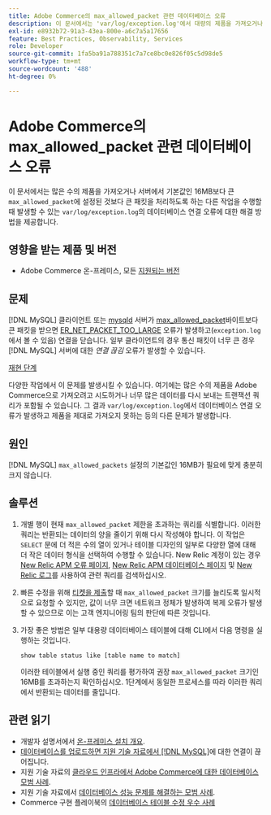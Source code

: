 ```yaml
---
title: Adobe Commerce의 max_allowed_packet 관련 데이터베이스 오류
description: 이 문서에서는 'var/log/exception.log'에서 대량의 제품을 가져오거나 서버에서 기본값인 16MB보다 큰 'max_allowed_packet'에 설정된 보다 큰 패킷을 처리하도록 하는 작업을 수행할 때 발생할 수 있는 데이터베이스 연결 오류에 대한 해결 방법을 제공합니다.
exl-id: e8932b72-91a3-43ea-800e-a6c7a5a17656
feature: Best Practices, Observability, Services
role: Developer
source-git-commit: 1fa5ba91a788351c7a7ce8bc0e826f05c5d98de5
workflow-type: tm+mt
source-wordcount: '488'
ht-degree: 0%

---
```


# Adobe Commerce의 max_allowed_packet 관련 데이터베이스 오류

이 문서에서는 많은 수의 제품을 가져오거나 서버에서 기본값인 16MB보다 큰 `max_allowed_packet`에 설정된 것보다 큰 패킷을 처리하도록 하는 다른 작업을 수행할 때 발생할 수 있는 `var/log/exception.log`의 데이터베이스 연결 오류에 대한 해결 방법을 제공합니다.

## 영향을 받는 제품 및 버전

* Adobe Commerce 온-프레미스, 모든 [지원되는 버전](https://magento.com/sites/default/files/magento-software-lifecycle-policy.pdf)

## 문제

[!DNL MySQL] 클라이언트 또는 [mysqld](https://dev.mysql.com/doc/refman/8.0/en/mysqld.html) 서버가 [max\_allowed\_packet](https://dev.mysql.com/doc/refman/8.0/en/server-system-variables.html#sysvar_max_allowed_packet)바이트보다 큰 패킷을 받으면 [ER\_NET\_PACKET\_TOO\_LARGE](https://dev.mysql.com/doc/mysql-errors/8.0/en/server-error-reference.html#error_er_net_packet_too_large) 오류가 발생하고(`exception.log`에서 볼 수 있음) 연결을 닫습니다. 일부 클라이언트의 경우 통신 패킷이 너무 큰 경우 [!DNL MySQL] 서버에 대한 *연결 끊김* 오류가 발생할 수 있습니다.

<u>재현 단계</u>

다양한 작업에서 이 문제를 발생시킬 수 있습니다. 여기에는 많은 수의 제품을 Adobe Commerce으로 가져오려고 시도하거나 너무 많은 데이터를 다시 보내는 트랜잭션 쿼리가 포함될 수 있습니다. 그 결과 `var/log/exception.log`에서 데이터베이스 연결 오류가 발생하고 제품을 제대로 가져오지 못하는 등의 다른 문제가 발생합니다.

## 원인

[!DNL MySQL] `max_allowed_packets` 설정의 기본값인 16MB가 필요에 맞게 충분히 크지 않습니다.

## 솔루션

1. 개별 행이 현재 `max_allowed_packet` 제한을 초과하는 쿼리를 식별합니다. 이러한 쿼리는 반환되는 데이터의 양을 줄이기 위해 다시 작성해야 합니다. 이 작업은 `SELECT` 문에 더 적은 수의 열이 있거나 테이블 디자인의 일부로 다양한 열에 대해 더 작은 데이터 형식을 선택하여 수행할 수 있습니다. New Relic 계정이 있는 경우 [New Relic APM 오류 페이지](https://docs.newrelic.com/docs/apm/apm-ui-pages/error-analytics/errors-page-explore-events-behind-errors), [New Relic APM 데이터베이스 페이지](https://docs.newrelic.com/docs/apm/apm-ui-pages/monitoring/databases-page-view-operations-throughput-response-time) 및 [New Relic 로그](https://docs.newrelic.com/docs/logs/log-management/get-started/get-started-log-management)를 사용하여 관련 쿼리를 검색하십시오.
1. 빠른 수정을 위해 [티켓을 제출](/help/help-center-guide/help-center/magento-help-center-user-guide.md#submit-ticket)할 때 `max_allowed_packet` 크기를 늘리도록 일시적으로 요청할 수 있지만, 값이 너무 크면 네트워크 정체가 발생하여 복제 오류가 발생할 수 있으므로 이는 고객 엔지니어링 팀의 판단에 따른 것입니다.
1. 가장 좋은 방법은 일부 대용량 데이터베이스 테이블에 대해 CLI에서 다음 명령을 실행하는 것입니다.

   ```
   show table status like [table name to match]
   ```

   이러한 테이블에서 실행 중인 쿼리를 평가하여 권장 `max_allowed_packet` 크기인 16MB를 초과하는지 확인하십시오. 1단계에서 동일한 프로세스를 따라 이러한 쿼리에서 반환되는 데이터를 줄입니다.

## 관련 읽기

* 개발자 설명서에서 [온-프레미스 설치 개요](https://experienceleague.adobe.com/en/docs/commerce-operations/installation-guide/overview).
* [데이터베이스를 업로드하면 지원 기술 자료에서  [!DNL MySQL]](https://experienceleague.adobe.com/en/docs/commerce-knowledge-base/kb/troubleshooting/database/database-upload-loses-connection-to-mysql)에 대한 연결이 끊어집니다.
* 지원 기술 자료의 [클라우드 인프라에서 Adobe Commerce에 대한 데이터베이스 모범 사례](https://experienceleague.adobe.com/docs/commerce-operations/implementation-playbook/best-practices/planning/database-on-cloud.html).
* 지원 기술 자료에서 [데이터베이스 성능 문제를 해결하는 모범 사례](https://experienceleague.adobe.com/docs/commerce-operations/implementation-playbook/best-practices/maintenance/resolve-database-performance-issues.html).
* Commerce 구현 플레이북의 [데이터베이스 테이블 수정 우수 사례](https://experienceleague.adobe.com/en/docs/commerce-operations/implementation-playbook/best-practices/development/modifying-core-and-third-party-tables#why-adobe-recommends-avoiding-modifications)
